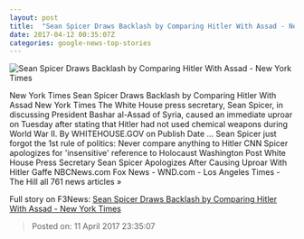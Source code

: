 ```yaml
---
layout: post
title:  "Sean Spicer Draws Backlash by Comparing Hitler With Assad - New York Times"
date: 2017-04-12 00:35:07Z
categories: google-news-top-stories
---
```


![Sean Spicer Draws Backlash by Comparing Hitler With Assad - New York Times](https://static01.nyt.com/images/2017/04/12/us/12gas-01/spicer-vid-facebookJumbo.jpg)

New York Times Sean Spicer Draws Backlash by Comparing Hitler With Assad New York Times The White House press secretary, Sean Spicer, in discussing President Bashar al-Assad of Syria, caused an immediate uproar on Tuesday after stating that Hitler had not used chemical weapons during World War II. By WHITEHOUSE.GOV on Publish Date ... Sean Spicer just forgot the 1st rule of politics: Never compare anything to Hitler CNN Spicer apologizes for 'insensitive' reference to Holocaust Washington Post White House Press Secretary Sean Spicer Apologizes After Causing Uproar With Hitler Gaffe NBCNews.com Fox News - WND.com - Los Angeles Times - The Hill all 761 news articles »


Full story on F3News: [Sean Spicer Draws Backlash by Comparing Hitler With Assad - New York Times](http://www.f3nws.com/n/QfHRaF)

> Posted on: 11 April 2017 23:35:07
